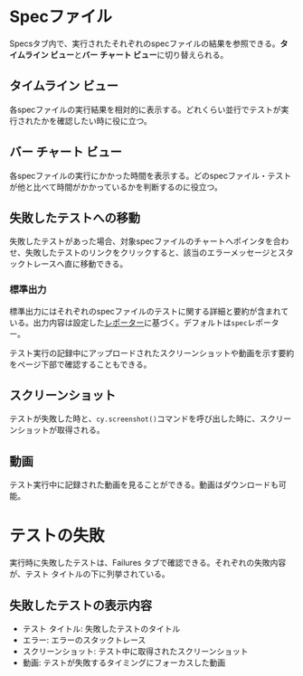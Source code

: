 # Specファイル

Specsタブ内で、実行されたそれぞれのspecファイルの結果を参照できる。**タイムライン ビュー**と**バー チャート ビュー**に切り替えられる。

## タイムライン ビュー

各specファイルの実行結果を相対的に表示する。どれくらい並行でテストが実行されたかを確認したい時に役に立つ。

## バー チャート ビュー

各specファイルの実行にかかった時間を表示する。どのspecファイル・テストが他と比べて時間がかかっているかを判断するのに役立つ。

## 失敗したテストへの移動

失敗したテストがあった場合、対象specファイルのチャートへポインタを合わせ、失敗したテストのリンクをクリックすると、該当のエラーメッセージとスタックトレースへ直に移動できる。

### 標準出力

標準出力にはそれぞれのspecファイルのテストに関する詳細と要約が含まれている。出力内容は設定した[レポーター](https://docs.cypress.io/guides/tooling/reporters.html)に基づく。デフォルトは`spec`レポーター。

テスト実行の記録中にアップロードされたスクリーンショットや動画を示す要約をページ下部で確認することもできる。

## スクリーンショット

テストが失敗した時と、`cy.screenshot()`コマンドを呼び出した時に、スクリーンショットが取得される。

## 動画

テスト実行中に記録された動画を見ることができる。動画はダウンロードも可能。

# テストの失敗

実行時に失敗したテストは、Failures タブで確認できる。それぞれの失敗内容が、テスト タイトルの下に列挙されている。

## 失敗したテストの表示内容

- テスト タイトル: 失敗したテストのタイトル
- エラー: エラーのスタックトレース
- スクリーンショット: テスト中に取得されたスクリーンショット
- 動画: テストが失敗するタイミングにフォーカスした動画

